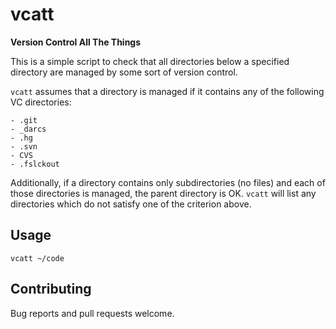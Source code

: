 # vcatt

**Version Control All The Things**

This is a simple script to check that all directories below a
specified directory are managed by some sort of version control.

`vcatt` assumes that a directory is managed if it contains any of the following VC directories:

    - .git
    - _darcs
    - .hg
    - .svn
    - CVS
    - .fslckout
    
Additionally, if a directory contains only subdirectories (no files) and each of those directories is managed, the parent directory is OK.  `vcatt` will list any directories which do not satisfy one of the criterion above.

## Usage

`vcatt ~/code`

## Contributing

Bug reports and pull requests welcome.
